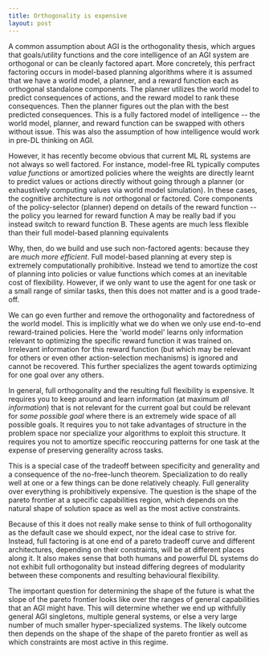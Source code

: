 ```yaml
---
title: Orthogonality is expensive
layout: post
---
```


A common assumption about AGI is the orthogonality thesis, which argues that goals/utility functions and the core intelligence of an AGI system are orthogonal or can be cleanly factored apart. More concretely, this perfract factoring occurs in model-based planning algorithms where it is assumed that we have a world model, a planner, and a reward function each as orthogonal standalone components. The planner utilizes the world model to predict consequences of actions, and the reward model to rank these consequences. Then the planner figures out the plan with the best predicted consequences. This is a fully factored model of intelligence -- the world model, planner, and reward function can be swapped with others without issue. This was also the assumption of how intelligence would work in pre-DL thinking on AGI. 

However, it has recently become obvious that current ML RL systems are not always so well factored. For instance, model-free RL typically computes *value functions* or amortized policies where the weights are directly learnt to predict values or actions directly without going through a planner (or exhaustively computing values via world model simulation). In these cases, the cognitive architecture is *not* orthogonal or factored. Core components of the policy-selector (planner) depend on details of the reward function -- the policy you learned for reward function A may be really bad if you instead switch to reward function B. These agents are much less flexible than their full model-based planning equivalents

Why, then, do we build and use such non-factored agents: because they are *much more efficient*. Full model-based planning at every step is extremely computationally prohibitive. Instead we tend to amortize the cost of planning into policies or value functions which comes at an inevitable cost of flexibility. However, if we only want to use the agent for one task or a small range of similar tasks, then this does not matter and is a good trade-off.

We can go even further and remove the orthogonality and factoredness of the world model. This is implicitly what we do when we only use end-to-end reward-trained policies. Here the 'world model' learns only information relevant to optimizing the specific reward function it was trained on. Irrelevant information for this reward function (but which may be relevant for others or even other action-selection mechanisms) is ignored and cannot be recovered. This further specializes the agent towards optimizing for one goal over any others. 

In general, full orthogonality and the resulting full flexibility is expensive. It requires you to keep around and learn information (at maximum *all information*) that is not relevant for the current goal but could be relevant for *some possible goal* where there is an extremely wide space of all possible goals. It requires you to not take advantages of structure in the problem space nor specialize your algorithms to exploit this structure. It requires you not to amortize specific reoccuring patterns for one task at the expense of preserving generality across tasks.

This is a special case of the tradeoff between specificity and generality and a consequence of the no-free-lunch theorem. Specialization to do really well at one or a few things can be done relatively cheaply. Full generality over everything is prohibitively expensive. The question is the shape of the pareto frontier at a specific capabilities region, which depends on the natural shape of solution space as well as the most active constraints.

Because of this it does not really make sense to think of full orthogonality as the default case we should expect, nor the ideal case to strive for. Instead, full factoring is at one end of a pareto tradeoff curve and different architectures, depending on their constraints, will be at different places along it. It also makes sense that both humans and powerful DL systems do not exhibit full orthogonality but instead differing degrees of modularity between these components and resulting behavioural flexibility.

The important question for determining the shape of the future is what the slope of the pareto frontier looks like over the ranges of general capabilities that an AGI might have. This will determine whether we end up withfully general AGI singletons, multiple general systems, or else a very large number of much smaller hyper-specialized systems. The likely outcome then depends on the shape of the shape of the pareto frontier as well as which constraints are most active in this regime. 
